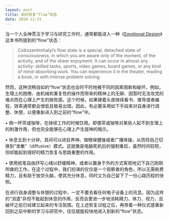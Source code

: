 ```yaml
---
layout: post
title: 如何恢复“flow”状态
date: 2020-11-21
---
```


当一个人全神贯注于学习与研究工作时，通常都能进入一种《[Emotional Design](https://book.douban.com/subject/1465328/)》这本书所提到的“flow”状态：

> Csikszentmihalyi’s flow state is a special, detached state of consciousness, in which you are aware only of the moment, of the activity, and of the sheer enjoyment. It can occur in almost any activity: skilled tasks, sports, video games, board games, or any kind of mind-absorbing work. You can experience it in the theater, reading a book, or with intense problem solving.

然而，这种流畅自如的“flow”状态也会时不时地被不同的因素阻断和破坏。例如，生理上的困倦、由机械和重复性的操作而带来的精神上的无聊、因暂时无法攻克的难点而在心理上产生的挫败感。这个时候，如果硬着头皮继续看书、推导或者编程，效率通常都会很低且极易出错。因此，有必要采用如下手段来对自身进行调整、休憩，以便重新进入到之前的“flow”中。

• 倒一杯茶或咖啡，在继续工作的时候饮用。即便茶或咖啡对某些人起不到生理上的刺激作用，但也完全能够在心理上产生提神的暗示。

• 休息五到十分钟，其间可以闭目养神、做眼保健操或者广播体操，从而将自己切换到“发散”（diffusive）模式。这就像是电脑死机后的强制重启，虽然时间较短，但却能起到很好的精力恢复与思路重整的作用。

• 使用纸笔自由抒写心绪以舒缓精神，或者以置身于外的方式客观地记下自己刚刚所做的工作。在这个过程中，我们扮演的仅仅是一个观察者的角色，所以无需耗费精力，且有助于放空头脑，使其充分休息，同时又为自己留下了一份心路历程的快照。

在进行自身调整与休憩的过程中，一定不要去看任何电子设备上的讯息。因为这样的“消遣”非但不能起到休息的作用，反而会更进一步地消耗精力、体力、视力，且破坏之前已经建立起来的专注氛围。在上述恢复过程之后，再带着一种仪式感重新回到之前中断的学习与研究中，往往就能较快地进入到新的“flow”状态。
